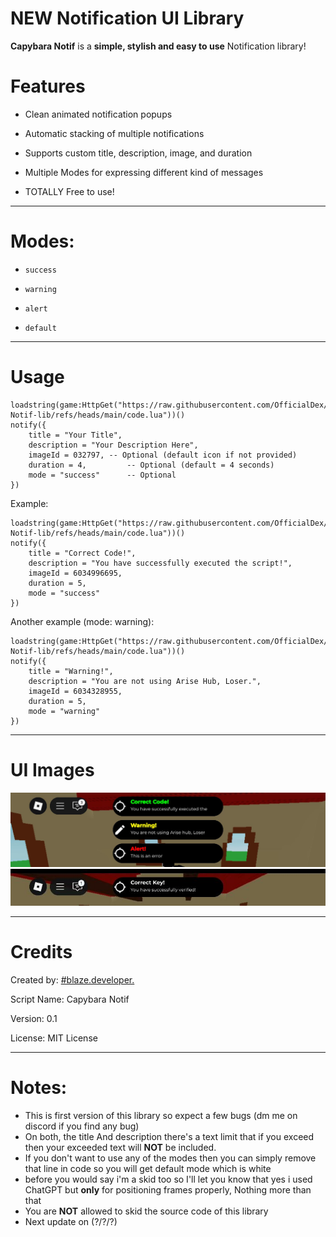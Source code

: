 # NEW Notification UI Library

**Capybara Notif** is a **simple, stylish and easy to use** Notification library!

# Features

- Clean animated notification popups

- Automatic stacking of multiple notifications

- Supports custom title, description, image, and duration

- Multiple Modes for expressing different kind of messages

- TOTALLY Free to use!

---

# Modes:

- ```success```

- ```warning```

- ```alert``` 

- ```default```

---

# Usage

```
loadstring(game:HttpGet("https://raw.githubusercontent.com/OfficialDex/Capybara-Notif-lib/refs/heads/main/code.lua"))() 
notify({
    title = "Your Title",
    description = "Your Description Here",
    imageId = 032797, -- Optional (default icon if not provided)
    duration = 4,         -- Optional (default = 4 seconds)
    mode = "success"      -- Optional
})

```

Example:

```
loadstring(game:HttpGet("https://raw.githubusercontent.com/OfficialDex/Capybara-Notif-lib/refs/heads/main/code.lua"))() 
notify({
    title = "Correct Code!",
    description = "You have successfully executed the script!",
    imageId = 6034996695,
    duration = 5,
    mode = "success"
})
```

Another example (mode: warning):

```
loadstring(game:HttpGet("https://raw.githubusercontent.com/OfficialDex/Capybara-Notif-lib/refs/heads/main/code.lua"))() 
notify({
    title = "Warning!",
    description = "You are not using Arise Hub, Loser.",
    imageId = 6034328955,
    duration = 5,
    mode = "warning"
})
```

---

# UI Images
![with Modes](Screenshot_20250427-202154.jpg)
![without any Mode](IMG_20250428_175624.jpg)


---


# Credits

Created by: [#blaze.developer.](https://discord.com)

Script Name: Capybara Notif

Version: 0.1

License: MIT License



---

# Notes:
- This is first version of this library so expect a few bugs (dm me on discord if you find any bug)
- On both, the title And description there's a text limit that if you exceed then your exceeded text will **NOT** be included.
- If you don't want to use any of the modes then you can simply remove that line in code so you will get default mode which is white 
- before you would say i'm a skid too so I'll let you know that yes i used ChatGPT but **only** for positioning frames properly, Nothing more than that
- You are **NOT** allowed to skid the source code of this library
- Next update on (?/?/?)
